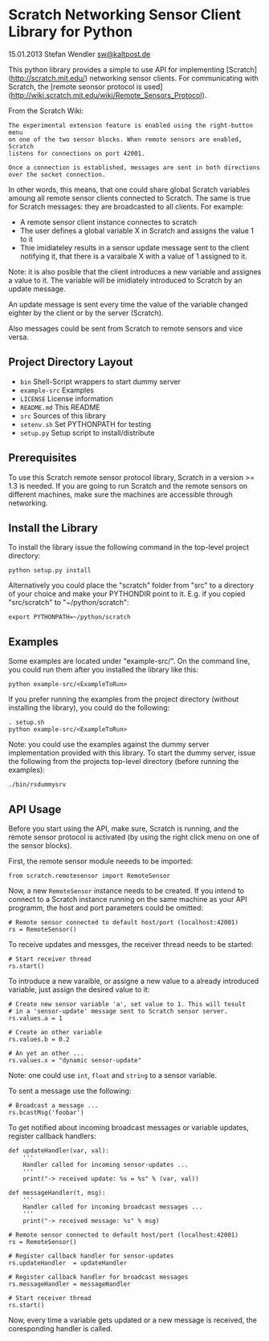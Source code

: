 Scratch Networking Sensor Client Library for Python
===================================================
15.01.2013 Stefan Wendler
sw@kaltpost.de

This python library provides a simple to use API for implementing [Scratch] (http://scratch.mit.edu/) networking sensor clients. For communicating with Scratch, the [remote seonsor protocol is used] (http://wiki.scratch.mit.edu/wiki/Remote_Sensors_Protocol).  

From the Scratch Wiki:

	The experimental extension feature is enabled using the right-button menu 
	on one of the two sensor blocks. When remote sensors are enabled, Scratch 
	listens for connections on port 42001.

	Once a connection is established, messages are sent in both directions 
	over the socket connection.

In other words, this means, that one could share global Scratch variables amoung all remote sensor clients connected to Scratch. The same is true for Scratch messages: they are broadcasted to all clients. For example: 

* A remote sensor client instance connectes to scratch
* The user defines a global variable X in Scratch and assigns the value 1 to it
* Thie imidiateley results in a sensor update message sent to the client notifying it, that there is a varaibale X with a value of 1 assigned to it.

Note: it is also posible that the client introduces a new variable and assignes a value to it. The variable will be imidiately introduced to Scratch by an update message.

An update message is sent every time the value of the variable changed eighter by the client or by the server (Scratch).

Also messages could be sent from Scratch to remote sensors and vice versa. 


Project Directory Layout
------------------------

* `bin`				Shell-Script wrappers to start dummy server
* `example-src`		Examples
* `LICENSE`			License information 
* `README.md`		This README
* `src`				Sources of this library
* `setenv.sh`		Set PYTHONPATH for testing
* `setup.py`		Setup script to install/distribute


Prerequisites
-------------

To use this Scratch remote sensor protocol library, Scratch in a version >= 1.3 is needed. 
If you are going to run Scratch and the remote sensors on different machines, make sure
the machines are accessible through networking.  


Install the Library
-------------------

To install the library issue the following command in the top-level project directory:

	python setup.py install

Alternatively you could place the "scratch" folder from "src" to a directory of
your choice and make your PYTHONDIR point to it. E.g. if you copied "src/scratch"
to "~/python/scratch":

	export PYTHONPATH=~/python/scratch


Examples
--------

Some examples are located under "example-src/". On the command line, 
you could run them after you installed the library like this:

	python example-src/<ExampleToRun>

If you prefer running the examples from the project directory (without installing the library), you 
could do the following:

	. setup.sh
	python example-src/<ExampleToRun>

Note: you could use the examples against the dummy server implementation provided with this library. To start the dummy server, issue the following from the projects top-level directory (before running the examples):

	./bin/rsdummysrv


API Usage
---------

Before you start using the API, make sure, Scratch is running, and the remote sensor protocol is activated (by using the right click menu on one of the sensor blocks). 

First, the remote sensor module neeeds to be imported:

	from scratch.remotesensor import RemoteSensor 

Now, a new `RemoteSensor` instance needs to be created. If you intend to connect to a Scratch instance running on the same machine as your API programm, the host and port parameters could be omitted:

	# Remote sensor connected to default host/port (localhost:42001)
	rs = RemoteSensor()

To receive updates and messges, the receiver thread needs to be started:

	# Start receiver thread
	rs.start()
	
To introduce a new varaible, or assigne a new value to a already introduced variable, just assign the desired value to it:

	# Create new sensor variable 'a', set value to 1. This will tesult
    # in a 'sensor-update' message sent to Scratch sensor server. 
	rs.values.a = 1 

	# Create an other variable
	rs.values.b = 0.2 

	# An yet an other ...
	rs.values.x = "dynamic sensor-update"

Note: one could use `int`, `float` and `string` to a sensor variable. 

To sent a message use the following:

	# Broadcast a message ...
	rs.bcastMsg('foobar')

To get notified about incoming broadcast messages or variable updates, register callback handlers:

	def updateHandler(var, val):
		'''
		Handler called for incoming sensor-updates ...
		'''
		print("-> received update: %s = %s" % (var, val))

	def messageHandler(t, msg):
		'''
		Handler called for incoming broadcast messages ... 
		'''
		print("-> received message: %s" % msg)

	# Remote sensor connected to default host/port (localhost:42001)
	rs = RemoteSensor()

	# Register callback handler for sensor-updates
	rs.updateHandler  = updateHandler

	# Register callback handler for broadcast messages
	rs.messageHandler = messageHandler
	
	# Start receiver thread
	rs.start()
	
Now, every time a variable gets updated or a new message is received, the coresponding handler is called.

